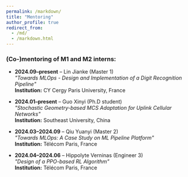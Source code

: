 ```yaml
---
permalink: /markdown/
title: "Mentoring"
author_profile: true
redirect_from: 
  - /md/
  - /markdown.html
---
```



### (Co-)mentoring of M1 and M2 interns:

- **2024.09–present** – Lin Jianke (Master 1)  
  *"Towards MLOps - Design and Implementation of a Digit Recognition Pipeline"*  
  **Institution:** CY Cergy Paris University, France

- **2024.01–present** – Guo Xinyi (Ph.D student)  
  *"Stochastic Geometry-based MCS Adaptation for Uplink Cellular Networks"*  
  **Institution:** Southeast University, China  

- **2024.03–2024.09** – Qiu Yuanyi (Master 2)  
  *"Towards MLOps: A Case Study on ML Pipeline Platform"*  
  **Institution:** Télécom Paris, France  

- **2024.04–2024.06** – Hippolyte Verninas (Engineer 3)  
  *"Design of a PPO-based RL Algorithm"*  
  **Institution:** Télécom Paris, France  


